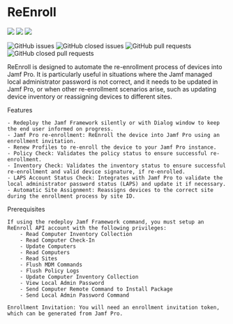 # ReEnroll

![](https://img.shields.io/github/v/release/AndrewMBarnett/ReEnroll)&nbsp;![](https://img.shields.io/github/downloads/AndrewMBarnett/ReEnroll/latest/total)&nbsp;![](https://img.shields.io/badge/macOS-12.0%2B-success)

![GitHub issues](https://img.shields.io/github/issues-raw/AndrewMBarnett/ReEnroll) ![GitHub closed issues](https://img.shields.io/github/issues-closed-raw/AndrewMBarnett/ReEnroll) ![GitHub pull requests](https://img.shields.io/github/issues-pr-raw/AndrewMBarnett/ReEnroll) ![GitHub closed pull requests](https://img.shields.io/github/issues-pr-closed-raw/AndrewMBarnett/ReEnroll)


ReEnroll is designed to automate the re-enrollment process of devices into Jamf Pro. It is particularly useful in situations where the Jamf managed local administrator password is not correct, and it needs to be updated in Jamf Pro, or when other re-enrollment scenarios arise, such as updating device inventory or reassigning devices to different sites.

Features

    - Redeploy the Jamf Framework silently or with Dialog window to keep the end user informed on progress.
    - Jamf Pro re-enrollment: ReEnroll the device into Jamf Pro using an enrollment invitation.
    - Renew Profiles to re-enroll the device to your Jamf Pro instance.
    - Policy Check: Validates the policy status to ensure successful re-enrollment.
    - Inventory Check: Validates the inventory status to ensure successful re-enrollment and valid device signature, if re-enrolled.
    - LAPS Account Status Check: Integrates with Jamf Pro to validate the local administrator password status (LAPS) and update it if necessary.
    - Automatic Site Assignment: Reassigns devices to the correct site during the enrollment process by site ID.

Prerequisites

    If using the redeploy Jamf Framework command, you must setup an ReEnroll API account with the following privileges:
        - Read Computer Inventory Collection
        - Read Computer Check-In 
        - Update Computers 
        - Read Computers 
        - Read Sites 
        - Flush MDM Commands 
        - Flush Policy Logs 
        - Update Computer Inventory Collection 
        - View Local Admin Password 
        - Send Computer Remote Command to Install Package 
        - Send Local Admin Password Command
    
    Enrollment Invitation: You will need an enrollment invitation token, which can be generated from Jamf Pro.
   
